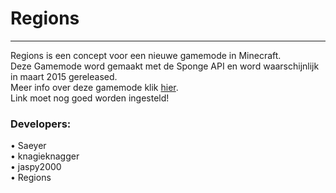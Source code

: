 Regions
=======
<hr>
  
Regions is een concept voor een nieuwe gamemode in Minecraft.<br/>
Deze Gamemode word gemaakt met de Sponge API en word waarschijnlijk in maart 2015 gereleased.<br/>
Meer info over deze gamemode klik <a href = "http://www.itsmilan.nl/regions">hier<a>.<br/> Link moet nog goed worden ingesteld!
<h3><strong>Developers:</strong></h3>
• Saeyer<br/>
• knagieknagger<br/> 
• jaspy2000 <br/>
• Regions<br/>

